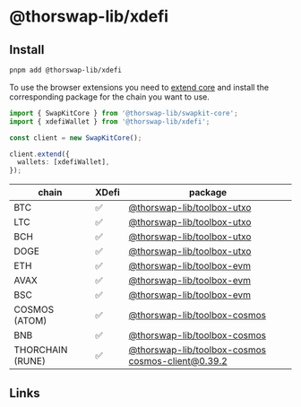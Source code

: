 # @thorswap-lib/xdefi

## Install

```bash
pnpm add @thorswap-lib/xdefi
```

To use the browser extensions you need to [extend core](packages/swapkit-core#swapkitcore-api) and install the corresponding package for the chain you want to use.

```ts
import { SwapKitCore } from '@thorswap-lib/swapkit-core';
import { xdefiWallet } from '@thorswap-lib/xdefi';

const client = new SwapKitCore();

client.extend({
  wallets: [xdefiWallet],
});
```

| chain            | XDefi | package                                                                          |
| ---------------- | ----- | -------------------------------------------------------------------------------- |
| BTC              | ✅    | [@thorswap-lib/toolbox-utxo](../toolbox-utxo/README.md)                          |
| LTC              | ✅    | [@thorswap-lib/toolbox-utxo](../toolbox-utxo/README.md)                          |
| BCH              | ✅    | [@thorswap-lib/toolbox-utxo](../toolbox-utxo/README.md)                          |
| DOGE             | ✅    | [@thorswap-lib/toolbox-utxo](../toolbox-utxo/README.md)                          |
| ETH              | ✅    | [@thorswap-lib/toolbox-evm](../toolbox-evm/README.md)                            |
| AVAX             | ✅    | [@thorswap-lib/toolbox-evm](../toolbox-evm/README.md)                            |
| BSC              | ✅    | [@thorswap-lib/toolbox-evm](../toolbox-evm/README.md)                            |
| COSMOS (ATOM)    | ✅    | [@thorswap-lib/toolbox-cosmos](../toolbox-cosmos/README.md)                      |
| BNB              | ✅    | [@thorswap-lib/toolbox-cosmos](../toolbox-cosmos/README.md)                      |
| THORCHAIN (RUNE) | ✅    | [@thorswap-lib/toolbox-cosmos](../toolbox-cosmos/README.md) cosmos-client@0.39.2 |

## Links
